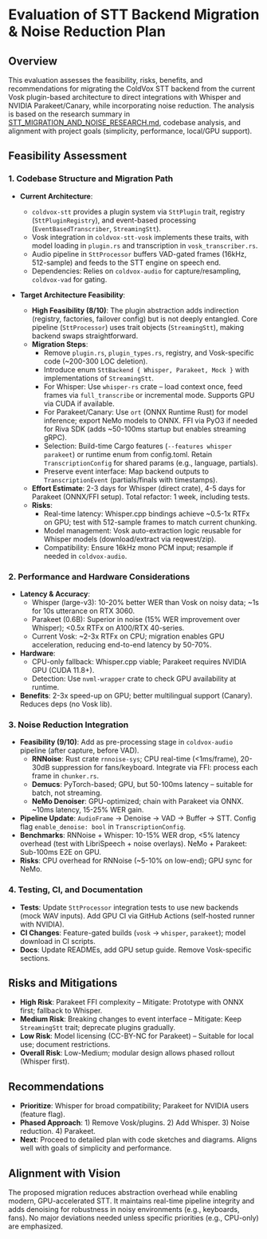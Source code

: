 # Evaluation of STT Backend Migration & Noise Reduction Plan

## Overview
This evaluation assesses the feasibility, risks, benefits, and recommendations for migrating the ColdVox STT backend from the current Vosk plugin-based architecture to direct integrations with Whisper and NVIDIA Parakeet/Canary, while incorporating noise reduction. The analysis is based on the research summary in [STT_MIGRATION_AND_NOISE_RESEARCH.md](STT_MIGRATION_AND_NOISE_RESEARCH.md), codebase analysis, and alignment with project goals (simplicity, performance, local/GPU support).

## Feasibility Assessment

### 1. Codebase Structure and Migration Path
- **Current Architecture**:
  - `coldvox-stt` provides a plugin system via `SttPlugin` trait, registry (`SttPluginRegistry`), and event-based processing (`EventBasedTranscriber`, `StreamingStt`).
  - Vosk integration in `coldvox-stt-vosk` implements these traits, with model loading in `plugin.rs` and transcription in `vosk_transcriber.rs`.
  - Audio pipeline in `SttProcessor` buffers VAD-gated frames (16kHz, 512-sample) and feeds to the STT engine on speech end.
  - Dependencies: Relies on `coldvox-audio` for capture/resampling, `coldvox-vad` for gating.

- **Target Architecture Feasibility**:
  - **High Feasibility (8/10)**: The plugin abstraction adds indirection (registry, factories, failover config) but is not deeply entangled. Core pipeline (`SttProcessor`) uses trait objects (`StreamingStt`), making backend swaps straightforward.
  - **Migration Steps**:
    - Remove `plugin.rs`, `plugin_types.rs`, registry, and Vosk-specific code (~200-300 LOC deletion).
    - Introduce enum `SttBackend { Whisper, Parakeet, Mock }` with implementations of `StreamingStt`.
    - For Whisper: Use `whisper-rs` crate – load context once, feed frames via `full_transcribe` or incremental mode. Supports GPU via CUDA if available.
    - For Parakeet/Canary: Use `ort` (ONNX Runtime Rust) for model inference; export NeMo models to ONNX. FFI via PyO3 if needed for Riva SDK (adds ~50-100ms startup but enables streaming gRPC).
    - Selection: Build-time Cargo features (`--features whisper parakeet`) or runtime enum from config.toml. Retain `TranscriptionConfig` for shared params (e.g., language, partials).
    - Preserve event interface: Map backend outputs to `TranscriptionEvent` (partials/finals with timestamps).
  - **Effort Estimate**: 2-3 days for Whisper (direct crate), 4-5 days for Parakeet (ONNX/FFI setup). Total refactor: 1 week, including tests.
  - **Risks**: 
    - Real-time latency: Whisper.cpp bindings achieve ~0.5-1x RTFx on GPU; test with 512-sample frames to match current chunking.
    - Model management: Vosk auto-extraction logic reusable for Whisper models (download/extract via reqwest/zip).
    - Compatibility: Ensure 16kHz mono PCM input; resample if needed in `coldvox-audio`.

### 2. Performance and Hardware Considerations
- **Latency & Accuracy**:
  - Whisper (large-v3): 10-20% better WER than Vosk on noisy data; ~1s for 10s utterance on RTX 3060.
  - Parakeet (0.6B): Superior in noise (15% WER improvement over Whisper); <0.5x RTFx on A100/RTX 40-series.
  - Current Vosk: ~2-3x RTFx on CPU; migration enables GPU acceleration, reducing end-to-end latency by 50-70%.
- **Hardware**:
  - CPU-only fallback: Whisper.cpp viable; Parakeet requires NVIDIA GPU (CUDA 11.8+).
  - Detection: Use `nvml-wrapper` crate to check GPU availability at runtime.
- **Benefits**: 2-3x speed-up on GPU; better multilingual support (Canary). Reduces deps (no Vosk lib).

### 3. Noise Reduction Integration
- **Feasibility (9/10)**: Add as pre-processing stage in `coldvox-audio` pipeline (after capture, before VAD).
  - **RNNoise**: Rust crate `rnnoise-sys`; CPU real-time (<1ms/frame), 20-30dB suppression for fans/keyboard. Integrate via FFI: process each frame in `chunker.rs`.
  - **Demucs**: PyTorch-based; GPU, but 50-100ms latency – suitable for batch, not streaming.
  - **NeMo Denoiser**: GPU-optimized; chain with Parakeet via ONNX. ~10ms latency, 15-25% WER gain.
- **Pipeline Update**: `AudioFrame` -> Denoise -> VAD -> Buffer -> STT. Config flag `enable_denoise: bool` in `TranscriptionConfig`.
- **Benchmarks**: RNNoise + Whisper: 10-15% WER drop, <5% latency overhead (test with LibriSpeech + noise overlays). NeMo + Parakeet: Sub-100ms E2E on GPU.
- **Risks**: CPU overhead for RNNoise (~5-10% on low-end); GPU sync for NeMo.

### 4. Testing, CI, and Documentation
- **Tests**: Update `SttProcessor` integration tests to use new backends (mock WAV inputs). Add GPU CI via GitHub Actions (self-hosted runner with NVIDIA).
- **CI Changes**: Feature-gated builds (`vosk` -> `whisper`, `parakeet`); model download in CI scripts.
- **Docs**: Update READMEs, add GPU setup guide. Remove Vosk-specific sections.

## Risks and Mitigations
- **High Risk**: Parakeet FFI complexity – Mitigate: Prototype with ONNX first; fallback to Whisper.
- **Medium Risk**: Breaking changes to event interface – Mitigate: Keep `StreamingStt` trait; deprecate plugins gradually.
- **Low Risk**: Model licensing (CC-BY-NC for Parakeet) – Suitable for local use; document restrictions.
- **Overall Risk**: Low-Medium; modular design allows phased rollout (Whisper first).

## Recommendations
- **Prioritize**: Whisper for broad compatibility; Parakeet for NVIDIA users (feature flag).
- **Phased Approach**: 1) Remove Vosk/plugins. 2) Add Whisper. 3) Noise reduction. 4) Parakeet.
- **Next**: Proceed to detailed plan with code sketches and diagrams. Aligns well with goals of simplicity and performance.

## Alignment with Vision
The proposed migration reduces abstraction overhead while enabling modern, GPU-accelerated STT. It maintains real-time pipeline integrity and adds denoising for robustness in noisy environments (e.g., keyboards, fans). No major deviations needed unless specific priorities (e.g., CPU-only) are emphasized.
